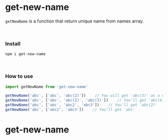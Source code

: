 # get-new-name
`getNewName` is a function that return unique name from names array.

<br>

### Install
```
npm i get-new-name
```

<br>

### How to use
```javascript
import getNewName from 'get-new-name'

getNewName('abc', ['abc', 'abc(2)'])    // You will get 'abc(3)' as a newName
getNewName('abc', ['abc', 'abc(2)', 'abc(3)'])    // You'll get 'abc(4)'
getNewName('abc', ['abc', 'abc2', 'abc3'])    // You'll get 'abc(2)'
getNewName('abc', ['abc2', 'abc3'])    // You'll get 'abc'
```
# get-new-name
